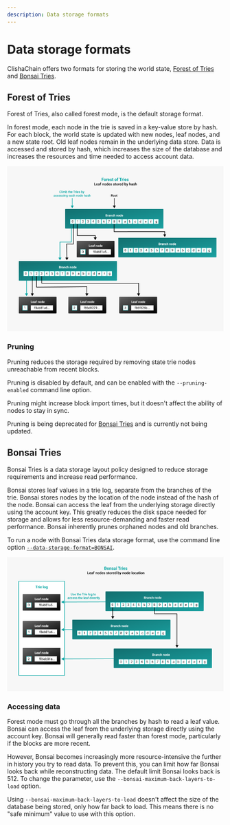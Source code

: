 ```yaml
---
description: Data storage formats
---
```


# Data storage formats

ClishaChain offers two formats for storing the world state, [Forest of Tries](#forest-of-tries) and [Bonsai Tries](#bonsai-tries).

## Forest of Tries

Forest of Tries, also called forest mode, is the default storage format.

In forest mode, each node in the trie is saved in a key-value store by hash. For each block, the world state is updated
with new nodes, leaf nodes, and a new state root. Old leaf nodes remain in the underlying data store. Data is accessed
and stored by hash, which increases the size of the database and increases the resources and time needed to access account data.

![forest_of_tries](../assets/forest_of_tries.png)

### Pruning

Pruning reduces the storage required by removing state trie nodes unreachable
from recent blocks.

Pruning is disabled by default, and can be enabled with the `--pruning-enabled` command line option.

Pruning might increase block import times, but it doesn't affect the ability of nodes to stay in sync.

Pruning is being deprecated for [Bonsai Tries](#bonsai-tries) and is currently not being updated.

## Bonsai Tries

Bonsai Tries is a data storage layout policy designed to reduce storage requirements and increase
read performance.

Bonsai stores leaf values in a trie log, separate from the branches of the trie. Bonsai stores nodes by the
location of the node instead of the hash of the node. Bonsai can access the leaf from the underlying storage directly using the
account key. This greatly reduces the disk space needed for storage and allows for less resource-demanding
and faster read performance. Bonsai inherently prunes orphaned nodes and old branches.

To run a node with Bonsai Tries data storage format, use the command line option
[`--data-storage-format=BONSAI`](../reference/cli/options.md#data-storage-format).

![Bonsai_tries](../assets/Bonsai_tries.png)


### Accessing data

Forest mode must go through all the branches by hash to read a leaf value. Bonsai can access the leaf from the
underlying storage directly using the account key. Bonsai will generally read faster than forest mode,
particularly if the blocks are more recent.

However, Bonsai becomes increasingly more resource-intensive the further in history you try to read data.
To prevent this, you can limit how far Bonsai looks back while reconstructing data.
The default limit Bonsai looks back is 512. To change the parameter, use the
`--bonsai-maximum-back-layers-to-load` option.


Using `--bonsai-maximum-back-layers-to-load` doesn't affect the size of the database being stored, only how far back to load.
This means there is no "safe minimum" value to use with this option.

